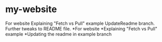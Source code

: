 # my-website
For website
Explaining "Fetch vs Pull" example
UpdateReadme branch.
Further tweaks to README file.
*For website
*Explaining "Fetch vs Pull" example
*Updating the readme in example branch
